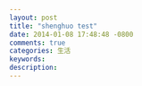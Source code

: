 ```yaml
---
layout: post
title: "shenghuo test"
date: 2014-01-08 17:48:48 -0800
comments: true
categories: 生活
keywords: 
description: 
---
```

